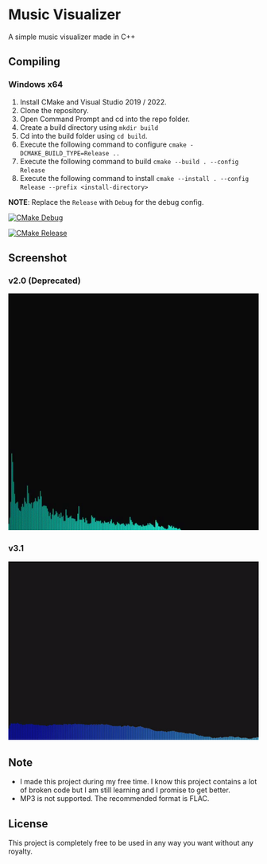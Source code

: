 # Music Visualizer
A simple music visualizer made in C++

## Compiling

### Windows x64
1) Install CMake and Visual Studio 2019 / 2022.
2) Clone the repository.
3) Open Command Prompt and cd into the repo folder.
4) Create a build directory using `mkdir build`
5) Cd into the build folder using `cd build`.
6) Execute the following command to configure
     `cmake -DCMAKE_BUILD_TYPE=Release ..`
7) Execute the following command to build `cmake --build . --config Release`
9) Execute the following command to install `cmake --install . --config Release --prefix <install-directory>`

__NOTE__: Replace the `Release` with `Debug` for the debug config.

[![CMake Debug](https://github.com/dotslashinit-sh/music-visualizer/actions/workflows/cmake-windows-debug.yml/badge.svg)](https://github.com/dotslashinit-sh/music-visualizer/actions/workflows/cmake-windows-debug.yml)

[![CMake Release](https://github.com/dotslashinit-sh/music-visualizer/actions/workflows/cmake-windows-release.yml/badge.svg)](https://github.com/dotslashinit-sh/music-visualizer/actions/workflows/cmake-windows-release.yml)

## Screenshot
### v2.0 (Deprecated)
![visualizer-v20](images/visualizer-v20.gif)

### v3.1
![visualizer-v31](images/visualizer-v31.gif)

## Note
- I made this project during my free time. I know this project contains a lot of broken code but I am still learning and I promise to get better.
- MP3 is not supported. The recommended format is FLAC.

## License
This project is completely free to be used in any way you want without any royalty.
